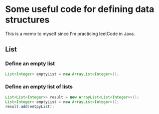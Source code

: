 # Some useful code for defining data structures
This is a memo to myself since I'm practicing leetCode in Java. 

## List
### Define an empty list
```java
List<Integer> emptyList = new ArrayList<Integer>();
```

### Define an empty list of lists
```java
List<List<Integer>> result = new ArrayList<List<Integer>>();
List<Integer> emptyList = new ArrayList<Integer>();
result.add(emtpyList);
```
